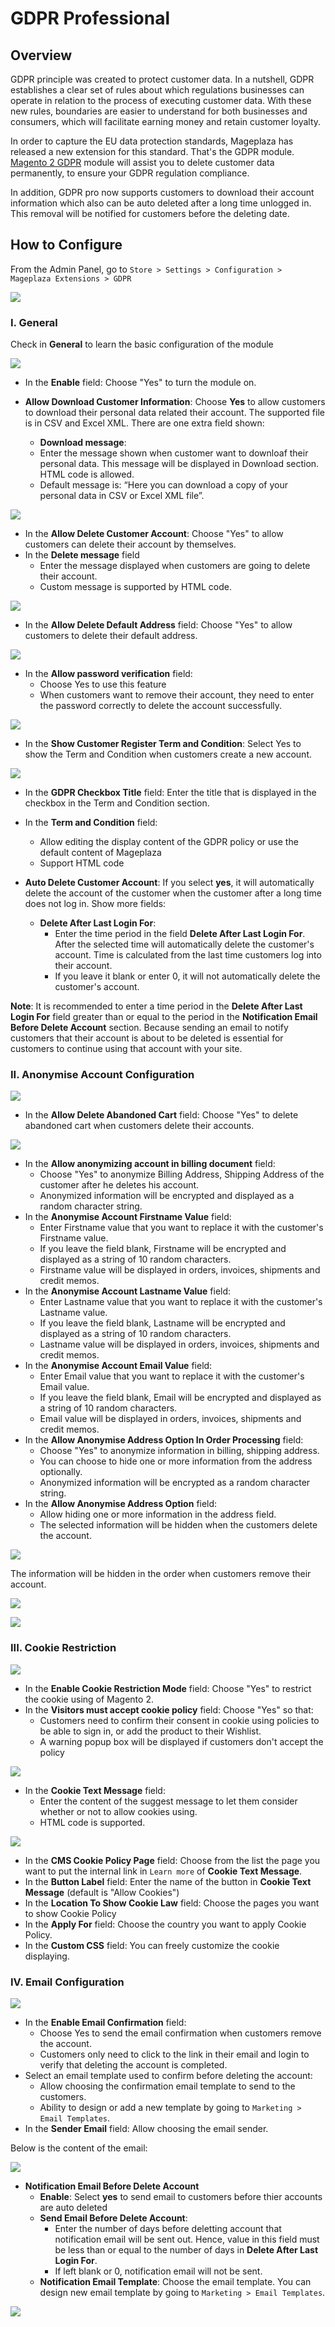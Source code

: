 # GDPR Professional

## Overview 
GDPR principle was created to protect customer data. In a nutshell, GDPR establishes a clear set of rules about which regulations businesses can operate in relation to the process of executing customer data. With these new rules, boundaries are easier to understand for both businesses and consumers, which will facilitate earning money and retain customer loyalty.

In order to capture the EU data protection standards, Mageplaza has released a new extension for this standard. That's the GDPR module. [Magento 2 GDPR](https://github.com/mageplaza/magento-2-gdpr) module will assist you to delete customer data permanently, to ensure your GDPR regulation compliance.

In addition, GDPR pro now supports customers to download their account information which also can be auto deleted after a long time unlogged in. This removal will be notified for customers before the deleting date. 

## How to Configure

From the Admin Panel, go to ``Store > Settings > Configuration > Mageplaza Extensions > GDPR``

![](https://i.imgur.com/YGJmKZh.png)

### I. General 
Check in **General** to learn the basic configuration of the module

![](https://i.imgur.com/RddUFPe.png)

* In the **Enable** field: Choose "Yes" to turn the module on.
* **Allow Download Customer Information**: Choose **Yes** to allow customers to download their personal data related their account. The supported file is in CSV and Excel XML. There are one extra field shown:

  * **Download message**: 
  * Enter the message shown when customer want to downloaf their personal data. This message will be displayed in Download section. HTML code is allowed.
  * Default message is: “Here you can download a copy of your personal data in CSV or Excel XML file”.

![](https://i.imgur.com/dSvs8eu.png)

* In the **Allow Delete Customer Account**: Choose "Yes" to allow customers can delete their account by themselves.
* In the **Delete message** field
  * Enter the message displayed when customers are going to delete their account.
  * Custom message is supported by HTML code.

![](https://i.imgur.com/SuWVlKw.png)

* In the **Allow Delete Default Address** field: Choose "Yes" to allow customers to delete their default address.

![](https://i.imgur.com/CccsEGQ.png)

* In the **Allow password verification** field:
  * Choose Yes to use this feature
  * When customers want to remove their account, they need to enter the password correctly to delete the account successfully.
  
![](https://i.imgur.com/SoTXGCv.png)

* In the **Show Customer Register Term and Condition**: Select Yes to show the Term and Condition when customers create a new account.

![](https://i.imgur.com/1zDzGns.png)

* In the **GDPR Checkbox Title** field: Enter the title that is displayed in the checkbox in the Term and Condition section.
* In the **Term and Condition** field: 
  * Allow editing the display content of the GDPR policy or use the default content of Mageplaza
  * Support HTML code
  
* **Auto Delete Customer Account**: If you select **yes**, it will automatically delete the account of the customer when the customer after a long time does not log in. Show more fields:
  * **Delete After Last Login For**:
    * Enter the time period in the field **Delete After Last Login For**. After the selected time will automatically delete the customer's account. Time is calculated from the last time customers log into their account.
    * If you leave it blank or enter 0, it will not automatically delete the customer's account.

**Note**: It is recommended to enter a time period in the **Delete After Last Login For** field greater than or equal to the period in the **Notification Email Before Delete Account** section. Because sending an email to notify customers that their account is about to be deleted is essential for customers to continue using that account with your site.

### II. Anonymise Account Configuration

![](https://i.imgur.com/OwqDIad.png)

* In the **Allow Delete Abandoned Cart** field: Choose "Yes" to delete abandoned cart when customers delete their accounts.

![](https://i.imgur.com/SvoWNOz.png)

* In the **Allow anonymizing account in billing document** field:
  * Choose "Yes" to anonymize Billing Address, Shipping Address of the customer after he deletes his account.
  * Anonymized information will be encrypted and displayed as a random character string.
* In the **Anonymise Account Firstname Value** field:
  * Enter Firstname value that you want to replace it with the customer's Firstname value.
  * If you leave the field blank, Firstname will be encrypted and displayed as a string of 10 random characters.
  * Firstname value will be displayed in orders, invoices, shipments and credit memos.
* In the **Anonymise Account Lastname Value** field:
  * Enter Lastname value that you want to replace it with the customer's Lastname value.
  * If you leave the field blank, Lastname will be encrypted and displayed as a string of 10 random characters.
  * Lastname value will be displayed in orders, invoices, shipments and credit memos.
* In the **Anonymise Account Email Value** field:
  * Enter Email value that you want to replace it with the customer's Email value.
  * If you leave the field blank, Email will be encrypted and displayed as a string of 10 random characters.
  * Email value will be displayed in orders, invoices, shipments and credit memos.
* In the **Allow Anonymise Address Option In Order Processing** field:
  * Choose "Yes" to anonymize information in billing, shipping address.
  * You can choose to hide one or more information from the address optionally.
  * Anonymized information will be encrypted as a random character string.
* In the **Allow Anonymise Address Option** field:
  * Allow hiding one or more information in the address field.
  * The selected information will be hidden when the customers delete the account.

![](https://i.imgur.com/V2khIOt.png)

The information will be hidden in the order when customers remove their account.
  
![](https://i.imgur.com/xrSpILH.png)

![](https://i.imgur.com/VksrRV5.png)

### III. Cookie Restriction

![](https://i.imgur.com/Xu06tpk.png)

* In the **Enable Cookie Restriction Mode** field: Choose "Yes" to restrict the cookie using of Magento 2.
* In the **Visitors must accept cookie policy** field: Choose "Yes" so that:
  * Customers need to confirm their consent in cookie using policies to be able to sign in, or add the product to their Wishlist.
  * A warning popup box will be displayed if customers don't accept the policy

![](https://i.imgur.com/59W32xi.png)

* In the **Cookie Text Message** field: 
  * Enter the content of the suggest message to let them consider whether or not to allow cookies using.
  * HTML code is supported.

![](https://i.imgur.com/VWOgSjp.png)

* In the **CMS Cookie Policy Page** field: Choose from the list the page you want to put the internal link in ``Learn more`` of **Cookie Text Message**.
* In the **Button Label** field: Enter the name of the button in **Cookie Text Message** (default is "Allow Cookies")
* In the **Location To Show Cookie Law** field: Choose the pages you want to show Cookie Policy
* In the **Apply For** field: Choose the country you want to apply Cookie Policy.
* In the **Custom CSS** field: You can freely customize the cookie displaying.

### IV. Email Configuration

![](https://i.imgur.com/YIWsUu9.png)

* In the **Enable Email Confirmation** field:
  * Choose Yes to send the email confirmation when customers remove the account.
  * Customers only need to click to the link in their email and login to verify that deleting the account is completed.
* Select an email template used to confirm before deleting the account:
  * Allow choosing the confirmation email template to send to the customers.
  * Ability to design or add a new template by going to `Marketing > Email Templates`.
* In the **Sender Email** field: Allow choosing the email sender.

Below is the content of the email:

![](https://i.imgur.com/0uRTyAs.png)
  
* **Notification Email Before Delete Account**
  * **Enable**: Select **yes** to send email to customers before thier accounts are auto deleted 
  * **Send Email Before Delete Account**:
    * Enter the number of days before deletting account that notification email will be sent out. Hence, value in this field must be less than or equal to the number of days in **Delete After Last Login For**.
    * If left blank or 0, notification email will not be sent. 
  * **Notification Email Template**: Choose the email template. You can design new email template by going to `Marketing > Email Templates`.
  
![](https://i.imgur.com/Xy673CD.png)



